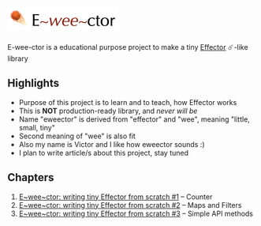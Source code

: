 # <img width="224" alt="logo" src="https://github.com/yumauri/eweector/blob/master/assets/logo.png?raw=true">

E-wee-ctor is a educational purpose project to make a tiny [Effector](https://github.com/zerobias/effector) ☄️-like library

## Highlights

- Purpose of this project is to learn and to teach, how Effector works
- This is **NOT** production-ready library, and _never will be_
- Name "eweector" is derived from "effector" and "wee", meaning "little, small, tiny"
- Second meaning of "wee" is also fit
- Also my name is Victor and I like how eweector sounds :)
- I plan to write article/s about this project, stay tuned

## Chapters

1. [E~wee~ctor: writing tiny Effector from scratch #1](https://dev.to/yumauri/e-wee-ctor-writing-tiny-effector-from-scratch-1-1kap) – Counter
2. [E~wee~ctor: writing tiny Effector from scratch #2](https://dev.to/yumauri/e-wee-ctor-writing-tiny-effector-from-scratch-2-31po) – Maps and Filters
3. [E~wee~ctor: writing tiny Effector from scratch #3](https://dev.to/yumauri/e-wee-ctor-writing-tiny-effector-from-scratch-3-simple-api-methods-41f3) – Simple API methods
